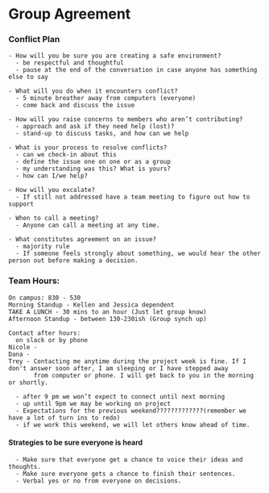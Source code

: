 # Group Agreement

### Conflict Plan

    - How will you be sure you are creating a safe environment?
      - be respectful and thoughtful
      - pause at the end of the conversation in case anyone has something else to say

    - What will you do when it encounters conflict?
      - 5 minute breather away from computers (everyone)
      - come back and discuss the issue

    - How will you raise concerns to members who aren’t contributing?
      - approach and ask if they need help (lost)?
      - stand-up to discuss tasks, and how can we help

    - What is your process to resolve conflicts?
      - can we check-in about this
      - define the issue one on one or as a group
      - my understanding was this? What is yours?
      - how can I/we help?

    - How will you excalate?
      - If still not addressed have a team meeting to figure out how to support

    - When to call a meeting?
      - Anyone can call a meeting at any time.

    - What constitutes agreement on an issue?
      - majority rule
      - If someone feels strongly about something, we would hear the other person out before making a decision.


### Team Hours: 

    On campus: 830 - 530
    Morning Standup - Kellen and Jessica dependent 
    TAKE A LUNCH - 30 mins to an hour (Just let group know) 
    Afternoon Standup - between 130-230ish (Group synch up)

    Contact after hours: 
      on slack or by phone
    Nicole - 
    Dana - 
    Trey - Contacting me anytime during the project week is fine. If I don't answer soon after, I am sleeping or I have stepped away 
           from computer or phone. I will get back to you in the morning or shortly.

      - after 9 pm we won’t expect to connect until next morning
      - up until 9pm we may be working on project
      - Expectations for the previous weekend?????????????(remember we have a lot of turn ins to redo)
      - if we work this weekend, we will let others know ahead of time.

#### Strategies to be sure everyone is heard

      - Make sure that everyone get a chance to voice their ideas and thoughts.
      - Make sure everyone gets a chance to finish their sentences.
      - Verbal yes or no from everyone on decisions.
